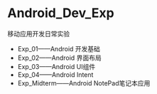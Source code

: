 # Android_Dev_Exp
移动应用开发日常实验

* Exp_01——Android 开发基础
* Exp_02——Android 界面布局 
* Exp_03——Android  UI组件
* Exp_04——Android  Intent
* Exp_Midterm——Android NotePad笔记本应用